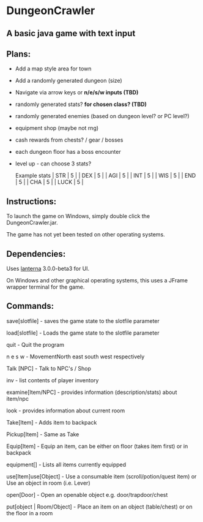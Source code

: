 # DungeonCrawler
A basic java game with text input 
------------------------------------
## Plans:
* Add a map style area for town
* Add a randomly generated dungeon (size)
* Navigate via arrow keys or **n/e/s/w inputs (TBD)**
* randomly generated stats? **for chosen class? (TBD)**
* randomly generated enemies (based on dungeon level? or PC level?)
* equipment shop (maybe not rng)
* cash rewards from chests? / gear / bosses
* each dungeon floor has a boss encounter
* level up - can choose 3 stats?


	Example stats
| STR 	| 5 	|
| DEX 	| 5 	|
| AGI 	| 5 	|
| INT 	| 5 	|
| WIS 	| 5 	|
| END 	| 5 	|
| CHA 	| 5 	|
| LUCK 	| 5 	|

## Instructions:
To launch the game on Windows, simply double click the DungeonCrawler.jar.

The game has not yet been tested on other operating systems.

## Dependencies:
Uses [lanterna](https://github.com/mabe02/lanterna) 3.0.0-beta3 for UI.

On Windows and other graphical operating systems, this uses a JFrame wrapper
terminal for the game.

## Commands:

save[slotfile]			  -		  saves the game state to the slotfile parameter

load[slotfile]			  -		  Loads the game state to the slotfile parameter

quit					  -		  Quit the program

n e s w					  - 	  MovementNorth east south west respectively

Talk [NPC]  			  - 	  Talk to NPC's / Shop

inv			 			  -	      list contents of player inventory

examine[Item/NPC]		  -		  provides information (description/stats) about item/npc

look				      -		  provides information about current room

Take[Item]				  -		  Adds item to backpack

Pickup[Item]		  	  -  	  Same as Take

Equip[Item]				  -	  	  Equip an item, can be either on floor (takes item first) or in backpack

equipment[]				  -		  Lists all items currently equipped

use[Item]use[Object]	  -		  Use a consumable item (scroll/potion/quest item) or Use an object in room (i.e. Lever)

open[Door]				  -		  Open an openable object e.g. door/trapdoor/chest	

put[object | Room/Object] -		  Place an item on an object (table/chest) or on the floor in a room

